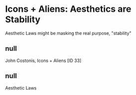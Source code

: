 # Icons + Aliens: Aesthetics are Stability

Aesthetic Laws might be masking the real purpose, "stability"

## null

John Costonis, Icons + Aliens [ID 33]

## null

Aesthetic Laws

